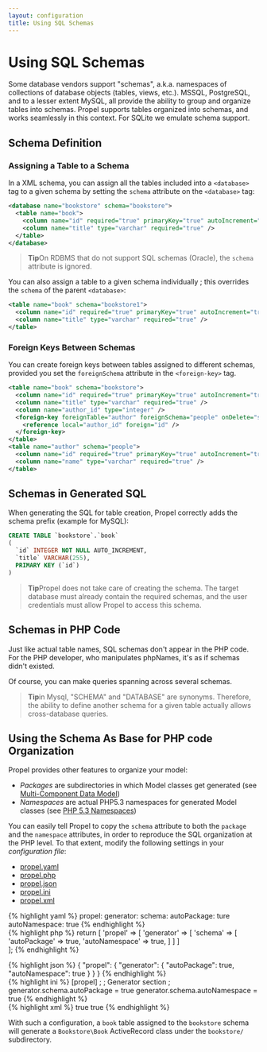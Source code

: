 ```yaml
---
layout: configuration
title: Using SQL Schemas
---
```


# Using SQL Schemas #

Some database vendors support "schemas", a.k.a. namespaces of collections of database objects (tables, views, etc.).
MSSQL, PostgreSQL, and to a lesser extent MySQL, all provide the ability to group and organize tables into schemas.
Propel supports tables organized into schemas, and works seamlessly in this context. For SQLite we emulate schema support.

## Schema Definition ##

### Assigning a Table to a Schema ###

In a XML schema, you can assign all the tables included into a `<database>` tag to a given schema by setting the `schema` attribute on the `<database>` tag:

```xml
<database name="bookstore" schema="bookstore">
  <table name="book">
    <column name="id" required="true" primaryKey="true" autoIncrement="true" type="integer" />
    <column name="title" type="varchar" required="true" />
  </table>
</database>
```

>**Tip**On RDBMS that do not support SQL schemas (Oracle), the `schema` attribute is ignored.

You can also assign a table to a given schema individually ; this overrides the `schema` of the parent `<database>`:

```xml
<table name="book" schema="bookstore1">
  <column name="id" required="true" primaryKey="true" autoIncrement="true" type="integer" />
  <column name="title" type="varchar" required="true" />
</table>
```

### Foreign Keys Between Schemas ###

You can create foreign keys between tables assigned to different schemas, provided you set the `foreignSchema` attribute in the `<foreign-key>` tag.

```xml
<table name="book" schema="bookstore">
  <column name="id" required="true" primaryKey="true" autoIncrement="true" type="integer" />
  <column name="title" type="varchar" required="true" />
  <column name="author_id" type="integer" />
  <foreign-key foreignTable="author" foreignSchema="people" onDelete="setnull" onUpdate="cascade">
    <reference local="author_id" foreign="id" />
  </foreign-key>
</table>
<table name="author" schema="people">
  <column name="id" required="true" primaryKey="true" autoIncrement="true" type="integer" />
  <column name="name" type="varchar" required="true" />
</table>
```

## Schemas in Generated SQL ##

When generating the SQL for table creation, Propel correctly adds the schema prefix (example for MySQL):

```sql
CREATE TABLE `bookstore`.`book`
(
  `id` INTEGER NOT NULL AUTO_INCREMENT,
  `title` VARCHAR(255),
  PRIMARY KEY (`id`)
)
```

>**Tip**Propel does not take care of creating the schema. The target database must already contain the required schemas, and the user credentials must allow Propel to access this schema.

## Schemas in PHP Code ##

Just like actual table names, SQL schemas don't appear in the PHP code. For the PHP developer, who manipulates phpNames, it's as if schemas didn't existed.

Of course, you can make queries spanning across several schemas.

>**Tip**in Mysql, "SCHEMA" and "DATABASE" are synonyms. Therefore, the ability to define another schema for a given table actually allows cross-database queries.

## Using the Schema As Base for PHP code Organization ##

Propel provides other features to organize your model:

* _Packages_ are subdirectories in which Model classes get generated (see [Multi-Component Data Model](./multi-component-data-model.html))
* _Namespaces_ are actual PHP5.3 namespaces for generated Model classes (see [PHP 5.3 Namespaces](./namespaces.html))

You can easily tell Propel to copy the `schema` attribute to both the `package` and the `namespace` attributes, in order to reproduce the SQL organization at the PHP level. To that extent, modify the following settings in your *configuration file*:

<div class="conftabs">
<ul>
<li><a href="#tabyaml">propel.yaml</a></li>
<li><a href="#tabphp">propel.php</a></li>
<li><a href="#tabjson">propel.json</a></li>
<li><a href="#tabini">propel.ini</a></li>
<li><a href="#tabxml">propel.xml</a></li>
</ul>
<div id="tabyaml">
{% highlight yaml %}
propel:
  generator:
      schema:
          autoPackage: ture
          autoNamespace: true
{% endhighlight %}
</div>
<div id="tabphp">
{% highlight php %}
<?php

return [
    'propel' => [
        'generator' => [
            'schema' => [
                'autoPackage'   => true,
                'autoNamespace' => true,
            ]
        ]
    ]          
];
{% endhighlight %}
</div>
<div id="tabjson">
{% highlight json %}
{
    "propel": {
        "generator": {
            "autoPackage": true,
            "autoNamespace": true
        }
    }
}
{% endhighlight %}
</div>
<div id="tabini">
{% highlight ini %}
[propel]
;
; Generator section
; 
generator.schema.autoPackage = true
generator.schema.autoNamespace = true
{% endhighlight %}
</div>
<div id="tabxml">
{% highlight xml %}
<?xml version="1.0" encoding="ISO-8859-1" standalone="no"?>
<config>
    <propel>
        <generator>
            <schema>
                <autoPackage>true</autoPackage>
                <autoNamespace>true</autoNamespace>
            </schema>
        </generator>
    </propel>
</config>
{% endhighlight %}
</div>
</div>


With such a configuration, a `book` table assigned to the `bookstore` schema will generate a `Bookstore\Book` ActiveRecord class under the `bookstore/` subdirectory.
